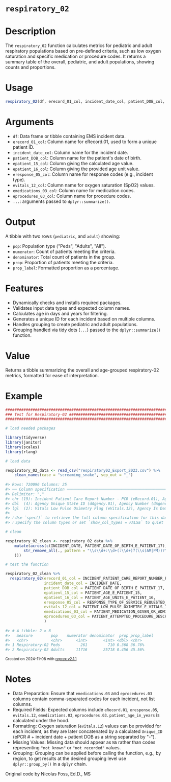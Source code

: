 # `respiratory_02`

# Description
The `respiratory_02` function calculates metrics for pediatric and adult respiratory populations based on pre-defined criteria, such as low oxygen saturation and specific medication or procedure codes. It returns a summary table of the overall, pediatric, and adult populations, showing counts and proportions.

# Usage

```r
respiratory_02(df, erecord_01_col, incident_date_col, patient_DOB_col, eresponse_05_col, evitals_12_col, emedications_03_col, eprocedures_03_col, ...)
```

# Arguments

* `df`: Data frame or tibble containing EMS incident data.
* `erecord_01_col`: Column name for eRecord.01, used to form a unique patient ID.
* `incident_date_col`: Column name for the incident date.
* `patient_DOB_col`: Column name for the patient's date of birth.
* `epatient_15_col`: Column giving the calculated age value.
* `epatient_16_col`: Column giving the provided age unit value.
* `eresponse_05_col`: Column name for response codes (e.g., incident type).
* `evitals_12_col`: Column name for oxygen saturation (SpO2) values.
* `emedications_03_col`: Column name for medication codes.
* `eprocedures_03_col`: Column name for procedure codes.
* `...`: arguments passed to `dplyr::summarize()`.

# Output
A tibble with two rows (`pediatric`, and `adult`) showing:

* `pop`: Population type ("Peds", "Adults", "All").
* `numerator`: Count of patients meeting the criteria.
* `denominator`: Total count of patients in the group.
* `prop`: Proportion of patients meeting the criteria.
* `prop_label`: Formatted proportion as a percentage.

# Features

* Dynamically checks and installs required packages.
* Validates input data types and expected column names.
* Calculates age in days and years for filtering.
* Generates a unique ID for each incident based on multiple columns.
* Handles grouping to create pediatric and adult populations.
* Grouping handled via tidy dots (`...`) passed to the `dplyr::summarize()` function.

# Value
Returns a tibble summarizing the overall and age-grouped respiratory-02 metrics, formatted for ease of interpretation.

# Example

``` r
################################################################################
### Test for Respiratory-02 ####################################################
################################################################################

# load needed packages

library(tidyverse)
library(janitor)
library(scales)
library(rlang)

# load data

respiratory_02_data <- read_csv("respiratory02_Export_2023.csv") %>% 
    clean_names(case = "screaming_snake", sep_out = "_")
    
#> Rows: 720096 Columns: 25
#> ── Column specification ────────────────────────────────────────────────────────
#> Delimiter: ","
#> chr (19): Incident Patient Care Report Number - PCR (eRecord.01), Agency Nam...
#> dbl  (4): Agency Unique State ID (dAgency.01), Agency Number (dAgency.02), P...
#> lgl  (2): Vitals Low Pulse Oximetry Flag (eVitals.12), Agency Is Demo Service
#> 
#> ℹ Use `spec()` to retrieve the full column specification for this data.
#> ℹ Specify the column types or set `show_col_types = FALSE` to quiet this message.

# clean

respiratory_02_clean <- respiratory_02_data %>% 
    mutate(across(c(INCIDENT_DATE, PATIENT_DATE_OF_BIRTH_E_PATIENT_17), ~ mdy(
        str_remove_all(., pattern = "\\s\\d+:\\d+(:\\d+)?(\\s(AM|PM))?")
    )))

# test the function

respiratory_02_clean %>% 
  respiratory_02(erecord_01_col = INCIDENT_PATIENT_CARE_REPORT_NUMBER_PCR_E_RECORD_01,
                 incident_date_col = INCIDENT_DATE,
                 patient_DOB_col = PATIENT_DATE_OF_BIRTH_E_PATIENT_17,
                 epatient_15_col = PATIENT_AGE_E_PATIENT_15,
                 epatient_16_col = PATIENT_AGE_UNITS_E_PATIENT_16,
                 eresponse_05_col = RESPONSE_TYPE_OF_SERVICE_REQUESTED_WITH_CODE_E_RESPONSE_05,
                 evitals_12_col = PATIENT_LOW_PULSE_OXIMETRY_E_VITALS_12,
                 emedications_03_col = PATIENT_MEDICATION_GIVEN_OR_ADMINISTERED_DESCRIPTION_AND_RXCUI_CODES_LIST_E_MEDICATIONS_03,
                 eprocedures_03_col = PATIENT_ATTEMPTED_PROCEDURE_DESCRIPTIONS_AND_CODES_LIST_E_PROCEDURES_03
                 )
                 
#> # A tibble: 2 × 6
#>   measure        pop    numerator denominator  prop prop_label
#>   <chr>          <chr>      <int>       <int> <dbl> <chr>     
#> 1 Respiratory-02 Peds         261         710 0.368 36.76%    
#> 2 Respiratory-02 Adults     11716       25718 0.456 45.56%
```

<sup>Created on 2024-11-08 with [reprex v2.1.1](https://reprex.tidyverse.org)</sup>

# Notes
* Data Preparation: Ensure that `emedications.03` and `eprocedures.03` columns contain comma-separated codes for each incident, not list columns.
* Required Fields: Expected columns include `eRecord.01`, `eresponse.05`, `evitals.12`, `emedications.03`, `eprocedures.03`.  `patient_age_in_years` is calculated under the hood.
* Formatting: Oxygen saturation (`evitals.12`) values can be provided for each incident, as they are later concatenated by a calculated `Unique_ID` (ePCR # + incident date + patient DOB as a string separated by "-").
* Missing Values: Missing data should appear as `NA` rather than codes representing `"not known"` or `"not recorded"` values.
* Grouping: Grouping can be applied before calling the function, e.g., by region, to get results at the desired grouping level use `dplyr::group_by()` in a `dplyr` chain.

Original code by Nicolas Foss, Ed.D., MS
